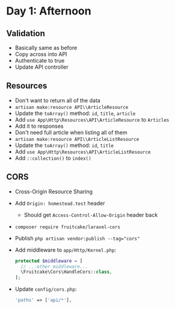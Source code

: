# Day 1: Afternoon

## Validation

- Basically same as before
- Copy across into API
- Authenticate to true
- Update API controller

## Resources

- Don't want to return all of the data
- `artisan make:resource API\\ArticleResource`
- Update the `toArray()` method: `id`, `title`, `article`
- Add `use App\Http\Resources\API\ArticleResource` to `Articles`
- Add it to responses
- Don't need full article when listing all of them
- `artisan make:resource API\\ArticleListResource`
- Update the `toArray()` method: `id`, `title`
- Add `use App\Http\Resources\API\ArticleListResource`
- Add `::collection()` to `index()`


## CORS

- Cross-Origin Resource Sharing
- Add `Origin: homestead.test` header
    - Should get `Access-Control-Allow-Origin` header back
- `composer require fruitcake/laravel-cors`
- Publish `php artisan vendor:publish --tag="cors"`
- Add middleware to `app/Http/Kernel.php`:

    ```php
    protected $middleware = [
      // ...other middleware...
      \Fruitcake\Cors\HandleCors::class,
    ];
    ```

- Update `config/cors.php`:

    ```php
    'paths' => ['api/*'],
    ```
